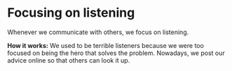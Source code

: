 # Focusing on listening 
Whenever we communicate with others, we focus on listening. 

**How it works:** We used to be terrible listeners because we were too focused on being the hero that solves the problem. Nowadays, we post our advice online so that others can look it up.  
